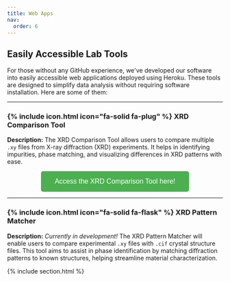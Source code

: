 ```yaml
---
title: Web Apps
nav:
  order: 6
---
```


## Easily Accessible Lab Tools  

For those without any GitHub experience, we've developed our software into easily accessible web applications deployed using Heroku. These tools are designed to simplify data analysis without requiring software installation. Here are some of them:  

---

### {% include icon.html icon="fa-solid fa-plug" %} XRD Comparison Tool  

**Description:** The XRD Comparison Tool allows users to compare multiple `.xy` files from X-ray diffraction (XRD) experiments. It helps in identifying impurities, phase matching, and visualizing differences in XRD patterns with ease.  

<div style="text-align: center;">
  <a href="https://xrd-tool-785a7687ee07.herokuapp.com" target="_blank">
    <button style="padding: 15px 32px; font-size: 16px; background-color: #4CAF50; color: white; border: none; border-radius: 5px; cursor: pointer;">
      Access the XRD Comparison Tool here!
    </button>
  </a>
</div>  

---

### {% include icon.html icon="fa-solid fa-flask" %} XRD Pattern Matcher  

**Description:** *Currently in development!* The XRD Pattern Matcher will enable users to compare experimental `.xy` files with `.cif` crystal structure files. This tool aims to assist in phase identification by matching diffraction patterns to known structures, helping streamline material characterization.  

{% include section.html %}
